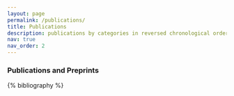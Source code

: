 ```yaml
---
layout: page
permalink: /publications/
title: Publications
description: publications by categories in reversed chronological order. generated by jekyll-scholar.
nav: true
nav_order: 2
---
```


<h3>Publications and Preprints</h3>
<div class="publications">
  {% bibliography %}
</div>